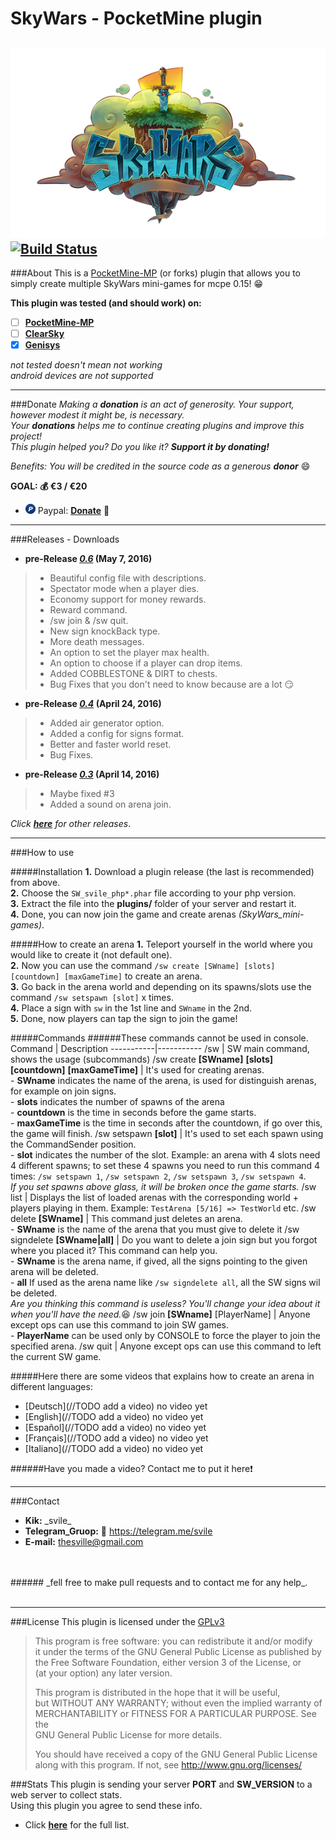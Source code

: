 # SkyWars - PocketMine plugin
![skywars](https://raw.githubusercontent.com/svilex/res/master/skywars.png)
[![Build Status](https://travis-ci.org/svilex/SkyWars-PocketMine.svg?branch=master)](https://travis-ci.org/svilex/SkyWars-PocketMine)
---
###About
This is a [PocketMine-MP](https://github.com/PocketMine/PocketMine-MP) (or forks) plugin that allows you to simply create multiple SkyWars mini-games for mcpe 0.15! :grin:

**This plugin was tested (and should work) on:**

- [ ] **[PocketMine-MP](https://github.com/pmmp/PocketMine-MP)**
- [ ] **[ClearSky](https://github.com/ClearSkyTeam/ClearSky)**
- [x] **[Genisys](https://github.com/iTXTech/Genisys)**

_not tested doesn't mean not working_<br>
_android devices are not supported_

---
###Donate
_Making a **donation** is an act of generosity. Your support, however modest it might be, is necessary._<br/>
_Your **donations** helps me to continue creating plugins and improve this project!_<br/>
_This plugin helped you? Do you like it? **Support it by donating!**_

_Benefits: You will be credited in the source code as a generous **donor**_ :smile:

**GOAL: :moneybag: €3 / €20**

- ![Paypal](https://raw.githubusercontent.com/svilex/res/master/paypal.png) Paypal: [**Donate**](https://www.paypal.me/svile) :money_with_wings:

---
###Releases - Downloads

* **pre-Release [_0.6_](https://github.com/svilex/SkyWars-PocketMine/releases/tag/v0.6) (May 7, 2016)**

>- Beautiful config file with descriptions.<br>
>- Spectator mode when a player dies.<br>
>- Economy support for money rewards.<br>
>- Reward command.<br>
>- /sw join & /sw quit.<br>
>- New sign knockBack type.<br>
>- More death messages.<br>
>- An option to set the player max health.<br>
>- An option to choose if a player can drop items.<br>
>- Added COBBLESTONE & DIRT to chests.<br>
>- Bug Fixes that you don't need to know because are a lot :smirk:

* **pre-Release [_0.4_](https://github.com/svilex/SkyWars-PocketMine/releases/tag/v0.4) (April 24, 2016)**

>- Added air generator option.<br>
>- Added a config for signs format.<br>
>- Better and faster world reset.<br>
>- Bug Fixes.

* **pre-Release [_0.3_](https://github.com/svilex/SkyWars-PocketMine/releases/tag/v0.3) (April 14, 2016)**

>- Maybe fixed #3<br>
>- Added a sound on arena join.

<!--
* **pre-Release [_0.2_](https://github.com/svilex/SkyWars-PocketMine/releases/tag/v0.2) (April 13, 2016)**

>- Now removing players effects on respawn, arena join, quit.<br>
>- Added a config option to set the needed players for the countdown start.<br>
>- Now players are no more able to interact before the game start.<br>
>- Added a sound for the last 10 seconds of the countdown.<br>
-->

_Click [**here**](https://github.com/svilex/SkyWars-PocketMine/releases) for other releases_.

---
###How to use

#####Installation
**1.** Download a plugin release (the last is recommended) from above.<br/>
**2.** Choose the `SW_svile_php*.phar` file according to your php version.<br/>
**3.** Extract the file into the **plugins/** folder of your server and restart it.<br/>
**4.** Done, you can now join the game and create arenas _(SkyWars\_mini-games)_.

#####How to create an arena
**1.** Teleport yourself in the world where you would like to create it (not default one).<br/>
**2.** Now you can use the command `/sw create [SWname] [slots] [countdown] [maxGameTime]` to create an arena.<br/>
**3.** Go back in the arena world and depending on its spawns/slots use the command `/sw setspawn [slot]` x times.<br/>
**4.** Place a sign with `sw` in the 1st line and `SWname` in the 2nd.<br/>
**5.** Done, now players can tap the sign to join the game!

#####Commands
######These commands cannot be used in console.
Command | Description
-----------|-----------
/sw        | SW main command, shows the usage (subcommands)
/sw create **[**SWname**]** **[**slots**]** **[**countdown**]** **[**maxGameTime**]** | It's used for creating arenas.<br/>- **SWname** indicates the name of the arena, is used for distinguish arenas, for example on join signs.<br/>- **slots** indicates the number of spawns of the arena<br/>- **countdown** is the time in seconds before the game starts.<br/>- **maxGameTime** is the time in seconds after the countdown, if go over this, the game will finish.
/sw setspawn **[**slot**]** | It's used to set each spawn using the CommandSender position.<br/>- **slot** indicates the number of the slot. Example: an arena with 4 slots need 4 different spawns; to set these 4 spawns you need to run this command 4 times: `/sw setspawn 1`, `/sw setspawn 2`, `/sw setspawn 3`, `/sw setspawn 4`.<br/>*If you set spawns above glass, it will be broken once the game starts.*
/sw list  | Displays the list of loaded arenas with the corresponding world + players playing in them. Example: `TestArena [5/16] => TestWorld` etc.
/sw delete **[**SWname**]** | This command just deletes an arena.<br/>- **SWname** is the name of the arena that you must give to delete it
/sw signdelete **[**SWname**\|**all**]** | Do you want to delete a join sign but you forgot where you placed it? This command can help you.<br/>- **SWname** is the arena name, if gived, all the signs pointing to the given arena will be deleted.<br/>- **all** If used as the arena name like `/sw signdelete all`, all the SW signs wil be deleted.<br/>_Are you thinking this command is useless? You'll change your idea about it when you'll have the need._:laughing:
/sw join **[**SWname**]** [PlayerName] | Anyone except ops can use this command to join SW games.<br/>- **PlayerName** can be used only by CONSOLE to force the player to join the specified arena.
/sw quit | Anyone except ops can use this command to left the current SW game.

#####Here there are some videos that explains how to create an arena in different languages:
- [Deutsch](//TODO add a video) no video yet
- [English](//TODO add a video) no video yet
- [Español](//TODO add a video) no video yet
- [Français](//TODO add a video) no video yet
- [Italiano](//TODO add a video) no video yet

######Have you made a video? Contact me to put it here:exclamation:

---
###Contact
<br/>
- **Kik:** \_svile\_<br/>
- **Telegram_Gruop:** :link: https://telegram.me/svile<br/>
- **E-mail:** thesville@gmail.com<br/>

<br/>
<br/>
###### _fell free to make pull requests and to contact me for any help_.
<br/>
<br/>

---
###License
This plugin is licensed under the [GPLv3](http://www.gnu.org/licenses/gpl-3.0.html)

>This program is free software: you can redistribute it and/or modify<br/>
>it under the terms of the GNU General Public License as published by<br/>
>the Free Software Foundation, either version 3 of the License, or<br/>
>(at your option) any later version.<br/>
>
>This program is distributed in the hope that it will be useful,<br/>
>but WITHOUT ANY WARRANTY; without even the implied warranty of<br/>
>MERCHANTABILITY or FITNESS FOR A PARTICULAR PURPOSE.  See the<br/>
>GNU General Public License for more details.<br/>
>
>You should have received a copy of the GNU General Public License<br/>
>along with this program.  If not, see http://www.gnu.org/licenses/

###Stats
This plugin is sending your server **PORT** and **SW_VERSION** to a web server to collect stats.<br/>
Using this plugin you agree to send these info.<br/>
- Click [**here**](http://svile.altervista.org/sw_log.html) for the full list.
